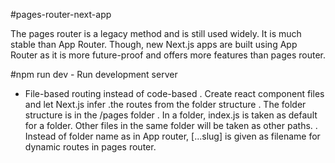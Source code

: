 #pages-router-next-app

The pages router is a legacy method and is still used widely. It is much stable than App Router. Though, new Next.js apps are built using App Router as it is more future-proof and offers more features than pages router.

#npm run dev - Run development server

- File-based routing instead of code-based
  . Create react component files and let Next.js infer .the routes from the folder structure
  . The folder structure is in the /pages folder
  . In a folder, index.js is taken as default for a folder. Other files in the same folder will be taken as other paths.
  . Instead of folder name as in App router, [...slug] is given as filename for dynamic routes in pages router.
